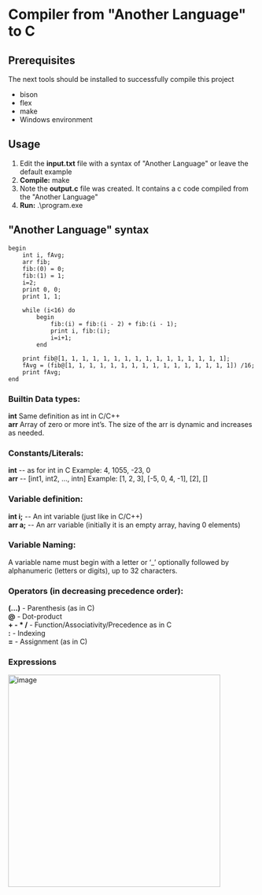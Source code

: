 # Compiler from "Another Language" to C

## Prerequisites
The next tools should be installed to successfully compile this project
* bison
* flex
* make
* Windows environment

## Usage
1) Edit the <b>input.txt</b> file with a syntax of "Another Language" or leave the default example<br>
2) <b>Compile:</b> make<br>
4) Note the <b>output.c</b> file was created. It contains a c code compiled from the "Another Language"<br>
3) <b>Run:</b> .\program.exe

## "Another Language" syntax
```
begin
    int i, fAvg;
    arr fib;
    fib:(0) = 0;
    fib:(1) = 1;
    i=2;
    print 0, 0;
    print 1, 1;

    while (i<16) do
        begin
            fib:(i) = fib:(i - 2) + fib:(i - 1);
            print i, fib:(i);
            i=i+1;
        end

    print fib@[1, 1, 1, 1, 1, 1, 1, 1, 1, 1, 1, 1, 1, 1, 1, 1];
    fAvg = (fib@[1, 1, 1, 1, 1, 1, 1, 1, 1, 1, 1, 1, 1, 1, 1, 1]) /16;
    print fAvg;
end
```

### Builtin Data types:
<b>int</b> Same definition as int in C/C++<br>
<b>arr</b> Array of zero or more int’s. The size of the arr is dynamic and increases as needed.<br>

### Constants/Literals:
<b>int</b> -- as for int in C Example: 4, 1055, -23, 0<br>
<b>arr</b> -- [int1, int2, …, intn] Example: [1, 2, 3], [-5, 0, 4, -1], [2], []<br>

### Variable definition:
<b>int i;</b> -- An int variable (just like in C/C++)<br>
<b>arr a;</b> -- An arr variable (initially it is an empty array, having 0 elements)<br>

### Variable Naming:
A variable name must begin with a letter or ‘_’ optionally followed by alphanumeric (letters
or digits), up to 32 characters.

### Operators (in decreasing precedence order):
<b>(…)</b> - Parenthesis (as in C)<br>
<b>@</b> - Dot-product<br>
<b>+  -  *  /</b>  - Function/Associativity/Precedence as in C<br>
<b>:</b> - Indexing<br>
<b>=</b> - Assignment (as in C)<br>

### Expressions
<img width="431" alt="image" src="https://user-images.githubusercontent.com/77194094/180665671-8e356a05-e2c4-4d3f-b61b-3557ca66897b.png">

